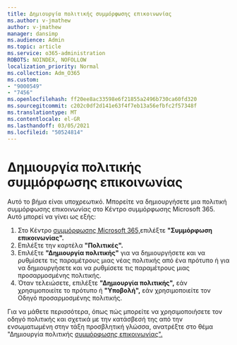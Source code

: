 ```yaml
---
title: Δημιουργία πολιτικής συμμόρφωσης επικοινωνίας
ms.author: v-jmathew
author: v-jmathew
manager: dansimp
ms.audience: Admin
ms.topic: article
ms.service: o365-administration
ROBOTS: NOINDEX, NOFOLLOW
localization_priority: Normal
ms.collection: Adm_O365
ms.custom:
- "9000549"
- "7456"
ms.openlocfilehash: ff20ee8ac33598e6f21855a2496b730ca60fd320
ms.sourcegitcommit: c202c0df2d141e63f4f7eb13a56efbfc2f57348f
ms.translationtype: MT
ms.contentlocale: el-GR
ms.lasthandoff: 03/05/2021
ms.locfileid: "50524814"
---
```

# <a name="create-a-communication-compliance-policy"></a>Δημιουργία πολιτικής συμμόρφωσης επικοινωνίας

Αυτό το βήμα είναι υποχρεωτικό. Μπορείτε να δημιουργήσετε μια πολιτική συμμόρφωσης επικοινωνίας στο Κέντρο συμμόρφωσης Microsoft 365. Αυτό μπορεί να γίνει ως εξής:

1. Στο Κέντρο [συμμόρφωσης Microsoft 365,](https://go.microsoft.com/fwlink/?linkid=2130502)επιλέξτε **"Συμμόρφωση επικοινωνίας".**
2. Επιλέξτε την καρτέλα **"Πολιτικές".**
3. Επιλέξτε **"Δημιουργία πολιτικής"** για να δημιουργήσετε και να ρυθμίσετε τις παραμέτρους μιας νέας πολιτικής από ένα πρότυπο ή για να δημιουργήσετε και να ρυθμίσετε τις παραμέτρους μιας προσαρμοσμένης πολιτικής.
4. Όταν τελειώσετε, επιλέξτε **"Δημιουργία πολιτικής",** εάν χρησιμοποιείτε το πρότυπο ή **"Υποβολή",** εάν χρησιμοποιείτε τον Οδηγό προσαρμοσμένης πολιτικής.

Για να μάθετε περισσότερα, όπως πώς μπορείτε να χρησιμοποιήσετε τον οδηγό πολιτικής και σχετικά με την κατάσβεσή της από την ενσωματωμένη στην τάξη προσβλητική γλώσσα, ανατρέξτε στο θέμα "Δημιουργία πολιτικής [συμμόρφωσης επικοινωνίας".](https://go.microsoft.com/fwlink/?linkid=2129079)
